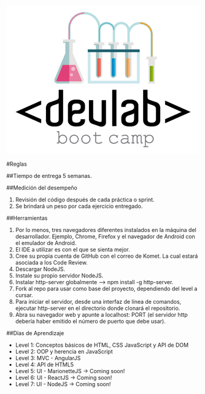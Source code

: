 ![DevLAbs logo](logo-devLabs.jpg)

#Reglas

##Tiempo de entrega
5 semanas.

##Medición del desempeño

1. Revisión del código después de cada práctica o sprint.
2. Se brindará un peso por cada ejercicio entregado.

##Herramientas

1. Por lo menos, tres navegadores diferentes instalados en la máquina del desarrollador. Ejemplo, Chrome, Firefox y el navegador de Android con el emulador de Android.
2. El IDE a utilizar es con el que se sienta mejor.
3. Cree su propia cuenta de GitHub con el correo de Komet. La cual estará asociada a los Code Review.
4. Descargar NodeJS.
5. Instale su propio servidor NodeJS.
6. Instalar http-server globalmente --> npm install -g http-server.
7. Fork al repo para usar como base del proyecto, dependiendo del level a cursar.
8. Para iniciar el servidor, desde una interfaz de línea de comandos, ejecutar http-server en el directorio donde clonará el repositorio.
9. Abra su navegador web y apunte a localhost: PORT (el servidor http debería haber emitido el número de puerto que debe usar).

##Días de Aprendizaje
* Level 1: Conceptos básicos de HTML, CSS JavaScript y API de DOM
* Level 2: OOP y herencia en JavaScript
* Level 3: MVC - AngularJS
* Level 4: API de HTML5
* Level 5: UI - MarionetteJS → Coming soon!
* Level 6: UI - ReactJS → Coming soon!
* Level 7: UI - NodeJS → Coming soon!
